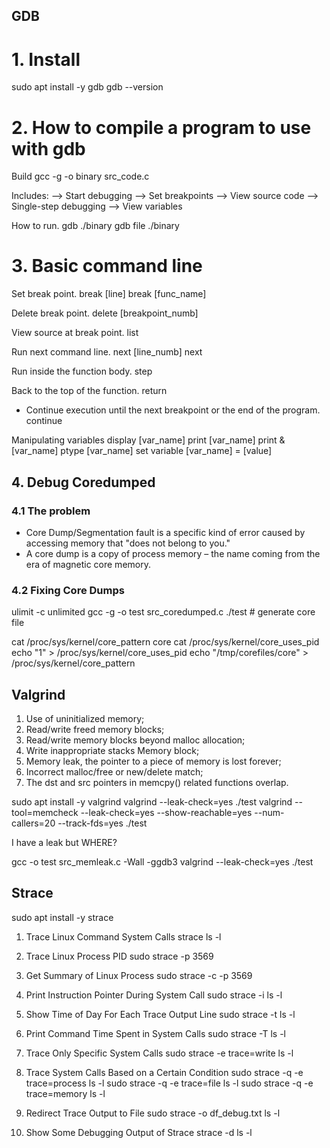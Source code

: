 ## GDB
# 1. Install
sudo apt install -y gdb
gdb --version

# 2. How to compile a program to use with gdb
Build
gcc -g -o binary src_code.c

Includes:
--> Start debugging
--> Set breakpoints
--> View source code
--> Single-step debugging
--> View variables

How to run.
gdb ./binary
gdb
file ./binary

# 3. Basic command line

Set break point.
break [line]
break [func_name]

Delete break point.
delete [breakpoint_numb]

View source at break point.
list

Run next command line.
next [line_numb]
next

Run inside the function body.
step

Back to the top of the function.
return

- Continue execution until the next breakpoint or the end of the program.
continue

Manipulating variables
display [var_name]
print [var_name]
print &[var_name]
ptype [var_name]
set variable [var_name] = [value]

## 4. Debug Coredumped
### 4.1 The problem

- Core Dump/Segmentation fault is a specific kind of error caused by accessing 
  memory that "does not belong to you."
- A core dump is a copy of process memory – the name coming from the era of
  magnetic core memory.

### 4.2 Fixing Core Dumps

ulimit -c unlimited
gcc -g -o test src_coredumped.c
./test # generate core file

cat /proc/sys/kernel/core_pattern
core
cat /proc/sys/kernel/core_uses_pid
echo "1" > /proc/sys/kernel/core_uses_pid
echo "/tmp/corefiles/core" > /proc/sys/kernel/core_pattern

## Valgrind

1. Use of uninitialized memory;
2. Read/write freed memory blocks;
3. Read/write memory blocks beyond malloc allocation;
4. Write inappropriate stacks Memory block;
5. Memory leak, the pointer to a piece of memory is lost forever;
6. Incorrect malloc/free or new/delete match;
7. The dst and src pointers in memcpy() related functions overlap.

sudo apt install -y valgrind
valgrind --leak-check=yes ./test
valgrind --tool=memcheck --leak-check=yes --show-reachable=yes --num-callers=20 --track-fds=yes ./test

I have a leak but WHERE?

gcc -o test src_memleak.c -Wall -ggdb3
valgrind --leak-check=yes ./test


## Strace

sudo apt install -y strace
1. Trace Linux Command System Calls
strace ls -l

2. Trace Linux Process PID
sudo strace -p 3569

3. Get Summary of Linux Process
sudo strace -c -p 3569

4. Print Instruction Pointer During System Call
sudo strace -i ls -l

5. Show Time of Day For Each Trace Output Line
sudo strace -t ls -l

6. Print Command Time Spent in System Calls
sudo strace -T ls -l

7. Trace Only Specific System Calls
sudo strace -e trace=write ls -l

8. Trace System Calls Based on a Certain Condition
sudo strace -q -e trace=process ls -l
sudo strace -q -e trace=file ls -l
sudo strace -q -e trace=memory ls -l

9. Redirect Trace Output to File
sudo strace -o df_debug.txt ls -l

10. Show Some Debugging Output of Strace
strace -d ls -l

